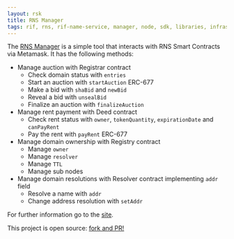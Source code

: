 ```yaml
---
layout: rsk
title: RNS Manager
tags: rif, rns, rif-name-service, manager, node, sdk, libraries, infrastructure, protocols, mvp, design, rbtc, defi, decentralized, quick-start, guides, tutorial, networks, dapps, tools, rsk, ethereum, smart-contracts, install, get-started, how-to, mainnet, testnet, contracts, wallets, web3, crypto
---
```


The [RNS Manager](https://manager.rns.rifos.org) is a simple tool that interacts with RNS Smart Contracts via Metamask. It has the following methods:
- Manage auction with Registrar contract
    - Check domain status with `entries`
    - Start an auction with `startAuction` ERC-677
    - Make a bid with `shaBid` and `newBid`
    - Reveal a bid with `unsealBid`
    - Finalize an auction with `finalizeAuction`
- Manage rent payment with Deed contract
    - Check rent status with `owner`, `tokenQuantity`, `expirationDate` and `canPayRent`
    - Pay the rent with `payRent` ERC-677
- Manage domain ownership with Registry contract
    - Manage `owner`
    - Manage `resolver`
    - Manage `TTL`
    - Manage sub nodes
- Manage domain resolutions with Resolver contract implementing `addr` field
    - Resolve a name with `addr`
    - Change address resolution with `setAddr`

For further information go to the [site](https://manager.rns.rifos.org).

This project is open source: [fork and PR!](https://github.com/rnsdomains/RNS-manager)
